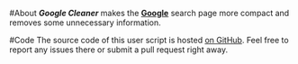 #About
**_Google Cleaner_** makes the [**Google**](https://www.google.de/) search page more compact and removes some unnecessary information.

#Code
The source code of this user script is hosted [on GitHub](https://github.com/Ede123/userscripts). Feel free to report any issues there or submit a pull request right away.